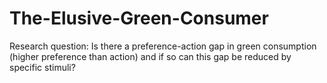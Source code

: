 # The-Elusive-Green-Consumer

Research question: Is there a preference-action gap in green consumption (higher preference than action) and if so can this gap be reduced by specific stimuli? 
